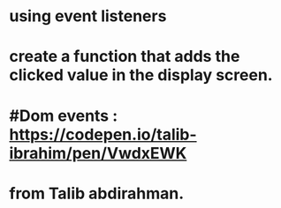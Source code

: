 # using event listeners
# create a function that adds the clicked value in the display screen.
# #Dom events : https://codepen.io/talib-ibrahim/pen/VwdxEWK 
# from Talib abdirahman.

